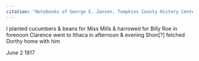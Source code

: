 ```yaml
---
citation: "Notebooks of George E. Jansen, Tompkins County History Center."
---
```

I planted cucumbers & beans for Miss Mills & harrowed for Billy Roe in forenoon Clarence went to Ithaca in afternoon & evening Shon[?] fetched Dorthy home with him

June 2 1917
